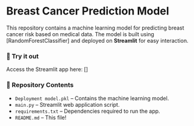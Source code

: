 # Breast Cancer Prediction Model

This repository contains a machine learning model for predicting breast cancer risk based on medical data. The model is built using [RandomForestClassifier] and deployed on **Streamlit** for easy interaction.

### 🚀 Try it out
Access the Streamlit app here: []

### 📂 Repository Contents
- `Deployment model.pkl` – Contains the machine learning model.
- `main.py` – Streamlit web application script.
- `requirements.txt` – Dependencies required to run the app.
- `README.md` – This file!
